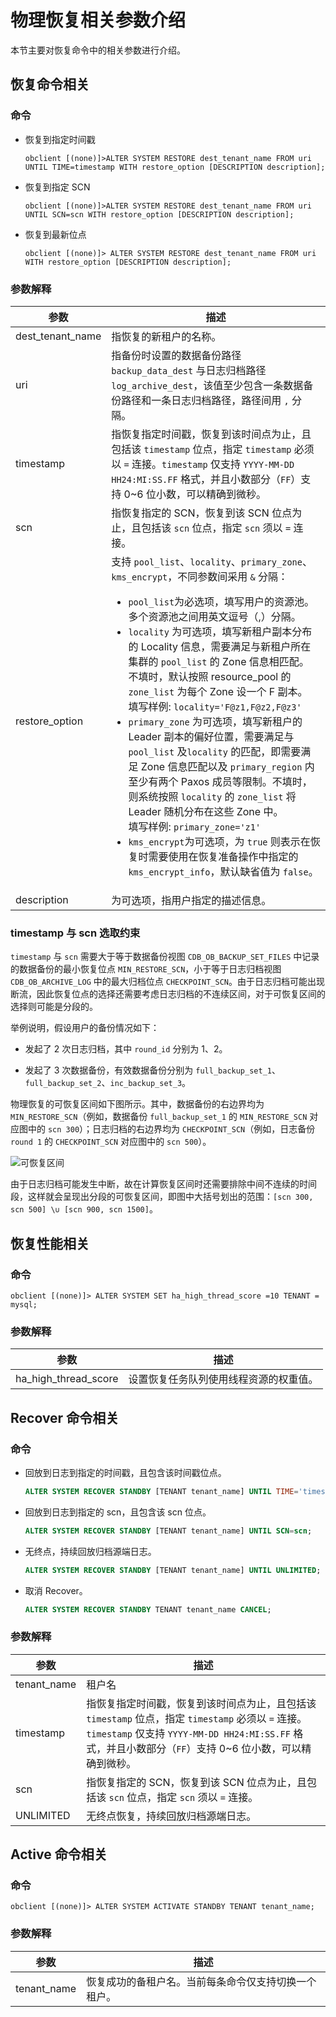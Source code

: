 # 物理恢复相关参数介绍

本节主要对恢复命令中的相关参数进行介绍。

## 恢复命令相关

### 命令

* 恢复到指定时间戳

   ```shell
   obclient [(none)]>ALTER SYSTEM RESTORE dest_tenant_name FROM uri UNTIL TIME=timestamp WITH restore_option [DESCRIPTION description];
   ```

* 恢复到指定 SCN

   ```shell
   obclient [(none)]>ALTER SYSTEM RESTORE dest_tenant_name FROM uri UNTIL SCN=scn WITH restore_option [DESCRIPTION description];
   ```

* 恢复到最新位点

   ```shell
   obclient [(none)]> ALTER SYSTEM RESTORE dest_tenant_name FROM uri WITH restore_option [DESCRIPTION description];
   ```

### 参数解释

|         参数        |     描述      |
|--------------------|--------------|
| dest_tenant_name   | 指恢复的新租户的名称。 |
| uri                | 指备份时设置的数据备份路径 `backup_data_dest` 与日志归档路径 `log_archive_dest`，该值至少包含一条数据备份路径和一条日志归档路径，路径间用 `,` 分隔。    |
| timestamp          | 指恢复指定时间戳，恢复到该时间点为止，且包括该 `timestamp` 位点，指定 `timestamp` 必须以 `=` 连接。`timestamp` 仅支持 `YYYY-MM-DD HH24:MI:SS.FF` 格式，并且小数部分（`FF`）支持 0~6 位小数，可以精确到微秒。|
| scn                | 指恢复指定的 SCN，恢复到该 SCN 位点为止，且包括该 `scn` 位点，指定 `scn` 须以 `=` 连接。|
| restore_option     | 支持 `pool_list`、`locality`、`primary_zone`、`kms_encrypt`，不同参数间采用 `&` 分隔： <ul><li>`pool_list`为必选项，填写用户的资源池。多个资源池之间用英文逗号（,）分隔。</li>  <li>`locality` 为可选项，填写新租户副本分布的 Locality 信息，需要满足与新租户所在集群的 `pool_list` 的 Zone 信息相匹配。 不填时，默认按照 resource_pool 的 `zone_list` 为每个 Zone 设一个 F 副本。</br>填写样例: `locality='F@z1,F@z2,F@z3'` <li> `primary_zone` 为可选项，填写新租户的 Leader 副本的偏好位置，需要满足与  `pool_list` 及`locality` 的匹配，即需要满足 Zone 信息匹配以及 `primary_region` 内至少有两个 Paxos 成员等限制。不填时，则系统按照 `locality` 的 `zone_list` 将 Leader 随机分布在这些 Zone 中。 </br>填写样例: `primary_zone='z1'`</li> <li>`kms_encrypt`为可选项，为 `true` 则表示在恢复时需要使用在恢复准备操作中指定的 `kms_encrypt_info`，默认缺省值为 `false`。 </li></ul>   |
| description |为可选项，指用户指定的描述信息。 |

### timestamp 与 scn 选取约束

`timestamp` 与 `scn` 需要大于等于数据备份视图 `CDB_OB_BACKUP_SET_FILES` 中记录的数据备份的最小恢复位点 `MIN_RESTORE_SCN`，小于等于日志归档视图 `CDB_OB_ARCHIVE_LOG` 中的最大归档位点 `CHECKPOINT_SCN`。由于日志归档可能出现断流，因此恢复位点的选择还需要考虑日志归档的不连续区间，对于可恢复区间的选择则可能是分段的。

举例说明，假设用户的备份情况如下：

* 发起了 2 次日志归档，其中 `round_id` 分别为 1、2。

* 发起了 3 次数据备份，有效数据备份分别为 `full_backup_set_1`、 `full_backup_set_2`、`inc_backup_set_3`。

物理恢复的可恢复区间如下图所示。其中，数据备份的右边界均为 `MIN_RESTORE_SCN`（例如，数据备份 `full_backup_set_1` 的 `MIN_RESTORE_SCN` 对应图中的 `scn 300`）；日志归档的右边界均为 `CHECKPOINT_SCN`（例如，日志备份 `round 1` 的 `CHECKPOINT_SCN` 对应图中的 `scn 500`）。

![可恢复区间](https://obbusiness-private.oss-cn-shanghai.aliyuncs.com/doc/img/observer-enterprise/V4.1.0/user-guide/backup-and-restore/restore-window.jpg)

由于日志归档可能发生中断，故在计算恢复区间时还需要排除中间不连续的时间段，这样就会呈现出分段的可恢复区间，即图中大括号划出的范围：`[scn 300, scn 500] \∪ [scn 900, scn 1500]`。

## 恢复性能相关

### 命令

```shell
obclient [(none)]> ALTER SYSTEM SET ha_high_thread_score =10 TENANT = mysql;
```

### 参数解释

|         参数                |     描述                                        |
|-----------------------------|------------------------------------------------|
| ha_high_thread_score         |  设置恢复任务队列使用线程资源的权重值。            |

## Recover 命令相关

### 命令

* 回放到日志到指定的时间戳，且包含该时间戳位点。

  ```sql
  ALTER SYSTEM RECOVER STANDBY [TENANT tenant_name] UNTIL TIME='timestamp';
  ```

* 回放到日志到指定的 scn，且包含该 scn 位点。

  ```sql
  ALTER SYSTEM RECOVER STANDBY [TENANT tenant_name] UNTIL SCN=scn;
  ```

* 无终点，持续回放归档源端日志。

  ```sql
  ALTER SYSTEM RECOVER STANDBY [TENANT tenant_name] UNTIL UNLIMITED;
  ```

* 取消 Recover。

  ```sql
  ALTER SYSTEM RECOVER STANDBY TENANT tenant_name CANCEL;
  ```

### 参数解释

|         参数                |     描述                                        |
|-----------------------------|------------------------------------------------|
| tenant_name         |  租户名            |
| timestamp          | 指恢复指定时间戳，恢复到该时间点为止，且包括该 `timestamp` 位点，指定 `timestamp` 必须以 `=` 连接。`timestamp` 仅支持 `YYYY-MM-DD HH24:MI:SS.FF` 格式，并且小数部分（`FF`）支持 0~6 位小数，可以精确到微秒。|
| scn                | 指恢复指定的 SCN，恢复到该 SCN 位点为止，且包括该 `scn` 位点，指定 `scn` 须以 `=` 连接。|
| UNLIMITED                | 无终点恢复，持续回放归档源端日志。|

## Active 命令相关

### 命令

```shell
obclient [(none)]> ALTER SYSTEM ACTIVATE STANDBY TENANT tenant_name;
```

### 参数解释

|         参数        |     描述           |
|--------------------|-------------------|
| tenant_name         | 恢复成功的备租户名。当前每条命令仅支持切换一个租户。|
